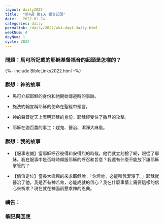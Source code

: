 ```yaml
---
layout: daily2022
title:  "第4週 第1天 福音起頭"
date:   2022-01-24
categories: daily
permalink: /daily/2022/wk4-day1-daily.html
weekNum: 4
dayNum: 1
cycle: 2022
---
```


### 問題：馬可所記載的耶穌基督福音的起頭是怎樣的？

{%- include BibleLinks2022.html -%}

### 默想：神的故事 
+ 馬可介紹耶穌的身份和祂開始傳道時的事跡。

+ 施洗約翰宣稱耶穌的使命在聖經中預言。

+ 神的聲音從天上表明耶穌的身份。耶穌經受住了撒旦的攻擊。

+ 耶穌在迦百農的事工：趕鬼、醫治、潔淨大麻風。 

### 默想：我的故事 
+ 【服事忠誠】當耶穌呼召彼得和安得烈的時候，他們就立刻捨了網，跟從了耶穌。我在服事中是否時時順服耶穌的呼召和旨意？我還有什麼不能放下讓耶穌掌管的？

+ 【價值定位】當長大痲瘋的來求耶穌說：「你若肯，必能叫我潔淨了。」耶穌就醫治了他。我是否有神若肯，必能成就的信心？我在什麼事情上需要這樣的信心來祈求？現在就在神面前懇求神的恩典。

### 禱告：

### 筆記與回應

